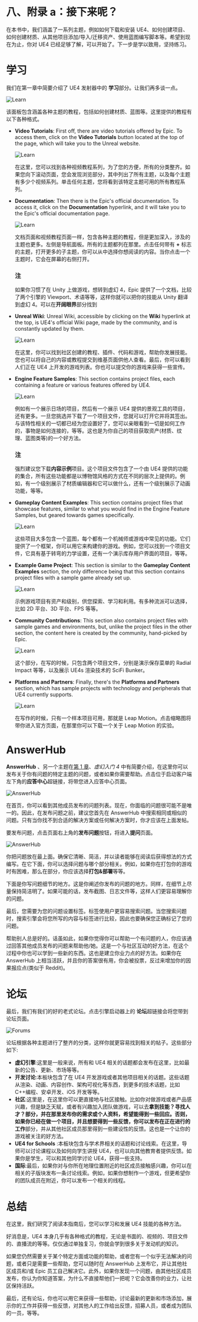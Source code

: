 # 八、附录 a：接下来呢？

在本书中，我们涵盖了一系列主题，例如如何下载和安装 UE4、如何创建项目、如何创建材质、从其他项目添加/导入/迁移资产、使用蓝图编写脚本等。希望到现在为止，你对 UE4 已经足够了解，可以开始了。下一步是学以致用，坚持练习。

# 学习

我们在第一章中简要介绍了 UE4 发射器中的 **学习**部分。让我们再多谈一点。

![Learn](img/image00462.jpeg)

该面板包含涵盖各种主题的教程，包括如何创建材质、蓝图等。这里提供的教程有以下各种格式。

*   **Video Tutorials**: First off, there are video tutorials offered by Epic. To access them, click on the **Video Tutorials** button located at the top of the page, which will take you to the Unreal website.

    ![Learn](img/image00463.jpeg)

    在这里，您可以找到各种视频教程系列，为了您的方便，所有的分类整齐。如果您向下滚动页面，您会发现浏览部分，其中列出了所有主题，以及每个主题有多少个视频系列。单击任何主题，您将看到该特定主题可用的所有教程系列。

*   **Documentation**: Then there is the Epic's official documentation. To access it, click on the **Documentation** hyperlink, and it will take you to the Epic's official documentation page.

    ![Learn](img/image00464.jpeg)

    文档页面和视频教程页面一样，包含各种主题的教程，但是更加深入，涉及的主题也更多。左侧是导航面板。所有的主题都列在那里。点击任何带有 **+** 标志的主题，打开更多的子主题，你可以从中选择你想阅读的内容。当你点击一个主题时，它会在屏幕的右侧打开。

    ### 注

    如果你习惯了在 Unity 上做游戏，想转到虚幻 4，Epic 提供了一个文档，比较了两个引擎的 Viewport、术语等等，这样你就可以把你的技能从 Unity 翻译到虚幻 4。可以在**开阔眼界**部分找到

*   **Unreal Wiki**: Unreal Wiki, accessible by clicking on the **Wiki** hyperlink at the top, is UE4's official Wiki page, made by the community, and is constantly updated by them.

    ![Learn](img/image00465.jpeg)

    在这里，你可以找到社区创建的教程、插件、代码和游戏，帮助你发展技能。您也可以将自己的内容或教程提交到维基页面供他人查看。最后，你可以看到人们正在 UE4 上开发的游戏列表。你也可以提交你的游戏来获得一些宣传。

*   **Engine Feature Samples**: This section contains project files, each containing a feature or various features offered by UE4.

    ![Learn](img/image00466.jpeg)

    例如有一个展示日场的项目，然后有一个展示 UE4 提供的景观工具的项目，还有更多。一旦您挑选并下载了一个项目文件，您就可以打开它并将其签出。与该特性相关的一切都已经为您设置好了，您可以亲眼看到一切是如何工作的，事物是如何连接的，等等。这也是为你自己的项目获取资产(材质、纹理、蓝图类等)的一个好方法。

    ### 注

    强烈建议您下载**内容示例**项目。这个项目文件包含了一个由 UE4 提供的功能的集合，所有这些功能都是以博物馆风格的方式在不同的层次上提供的。例如，有一个级别展示了材质编辑器和它可以做什么，还有一个级别展示了动画功能，等等。

*   **Gameplay Content Examples**: This section contains project files that showcase features, similar to what you would find in the Engine Feature Samples, but geared towards games specifically.

    ![Learn](img/image00467.jpeg)

    这些项目大多包含一个蓝图，每个都有一个机械师或游戏中常见的功能。它们提供了一个框架，你可以用它来构建你的游戏。例如，您可以找到一个项目文件，它具有基于转弯的力学设置，还有一个演示库存用户界面的项目，等等。

*   **Example Game Project**: This section is similar to the **Gameplay Content Examples** section, the only difference being that this section contains project files with a sample game already set up.

    ![Learn](img/image00468.jpeg)

    示例游戏项目有资产和级别，供您探索、学习和利用。有多种流派可以选择，比如 2D 平台、3D 平台、FPS 等等。

*   **Community Contributions**: This section also contains project files with sample games and environments, but, unlike the project files in the other section, the content here is created by the community, hand-picked by Epic.

    ![Learn](img/image00469.jpeg)

    这个部分，在写的时候，只包含两个项目文件，分别是演示保存菜单的 Radial Impact 等等，以及展示 UE4s 渲染技术的 SciFi Bunker。

*   **Platforms and Partners**: Finally, there's the **Platforms and Partners** section, which has sample projects with technology and peripherals that UE4 currently supports.

    ![Learn](img/image00470.jpeg)

    在写作的时候，只有一个样本项目可用，那就是 Leap Motion。点击缩略图将带你进入官方页面，在那里你可以下载一个关于 Leap Motion 的实验。

# AnswerHub

**AnswerHub** 、另一个主题在[第 1 章](1.html#aid-DB7S1 "Chapter 1. Getting Started with Unreal 4")、*虚幻入门 4* 中有简要介绍，在这里你可以发布关于你有问题的特定主题的问题，或者如果你需要帮助。点击位于启动客户端左下角的**应答中心**超链接，将带您进入应答中心页面。

![AnswerHub](img/image00471.jpeg)

在首页，你可以看到其他成员发布的问题列表。现在，你面临的问题很可能不是唯一的。因此，在发布问题之前，建议您首先在 AnswerHub 中搜索相同或相似的问题。只有当你找不到合适的解决方案或任何解决方案时，你才应该在上面发帖。

要发布问题，点击页面右上角的**发布问题**按钮，将进入**提问**页面。

![AnswerHub](img/image00472.jpeg)

你把问题放在最上面。确保它清晰、简洁，并以读者能够在阅读后获得想法的方式编写。在它下面，你可以选择问题与哪个部分相关。例如，如果你在打包你的游戏时有困难，那么在部分，你应该选择**打包&部署**等等。

下面是你写问题细节的地方。这是你阐述你发布的问题的地方。同样，在细节上尽量保持简洁明了。如果可能的话，发布截图、日志文件等，这样人们更容易理解你的问题。

最后，您需要为您的问题设置标签。标签使用户更容易搜索问题。当您搜索问题时，搜索引擎会将您所写的内容与标签进行比较，因此也要确保您正确标记了您的问题。

帮助别人总是好的。话虽如此，如果你觉得你可以帮助一个有问题的人，你应该通过回答其他成员发布的问题来帮助他/她。这是一个与社区互动的好方法，在这个过程中你也可以学到一些新的东西。这也是建立你业力点的好方法。如果你在 AnswerHub 上相当活跃，并且你的答案很有用，你会被投票，反过来增加你的因果报应点(类似于 Reddit)。

# 论坛

最后，我们有我们的好的老式论坛。点击引擎启动器上的 **论坛**超链接会将您带到论坛页面。

![Forums](img/image00473.jpeg)

论坛根据各种主题进行了整齐的分类，这样你就更容易找到相关的帖子。这些部分如下:

*   **虚幻引擎**:这里是一般来说，所有和 UE4 相关的话题都会发布在这里，比如最新的公告、更新、市场等等。
*   **开发讨论**:本板块包含了在 UE4 开发游戏或者其他项目相关的话题。这些话题从渲染、动画、内容创作、架构可视化等东西，到更多的技术话题，比如 C++编程、安卓开发、iOS 开发等等。
*   **社区**:这里是，在这里你可以更直接地与社区接触。比如你对做游戏或者产品感兴趣，但是缺乏天赋，或者有兴趣加入团队做游戏，可以去**拿到技能？寻找人才？**部分，并在那里发布你的需求或个人资料，希望能得到一些回应。否则，如果你已经在做一个项目，并且想要得到一些反馈，你可以发布在**正在进行的工作**部分，并从其他社区成员那里得到一些建设性的反馈。这也是一个让你的游戏被关注的好方法。
*   **UE4 for Schools** :本板块包含与学术界相关的话题和讨论线索。在这里，导师可以讨论课程以及如何向学生讲授 UE4，也可以向其他教育者提供反馈。如果你是学生，可以和其他同学讨论 UE4，获得一些支持。
*   **国际**:最后，如果你对与你所在地理位置附近的社区成员接触感兴趣，你可以在相关的子版块发布一条讨论线索。例如，如果你想制作一个游戏，但更希望你的团队成员在附近，你可以发布一个相关的线程。

# 总结

在这里，我们研究了阅读本指南后，您可以学习和发展 UE4 技能的各种方法。

好消息是，UE4 本身几乎有各种格式的教程，无论是书面的、视频的、项目文件的、直播流的等等。仅仅通过单独复习，你就会学到很多关于发动机的知识。

如果您仍然需要关于某个特定方面或功能的帮助，或者您有一个似乎无法解决的问题，或者只是需要一些帮助，您可以随时在 AnswerHub 上发布它，并让其他社区成员和/或 Epic 员工自己解决它。此外，如果你发现一个问题，由其他社区成员发布，你认为你知道答案，为什么不直接帮他们一把呢？它会改善你的业力，让社区保持活跃。

最后，还有论坛，你也可以用它来获得一些帮助，讨论最新的更新和市场添加，展示你的工作并获得一些反馈，对其他人的工作给出反馈，招募人员，或者成为团队的一员，等等。